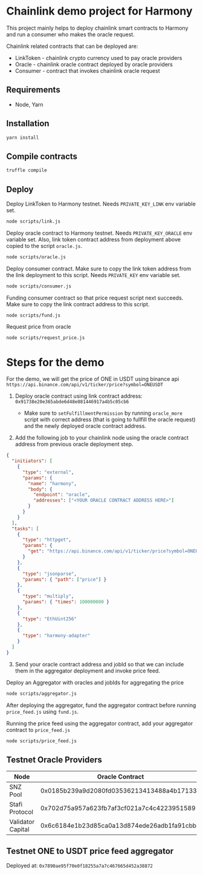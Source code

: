 # Chainlink demo project for Harmony

This project mainly helps to deploy chainlink smart contracts to Harmony and run a consumer who makes the oracle request.

Chainlink related contracts that can be deployed are:

- LinkToken - chainlink crypto currency used to pay oracle providers
- Oracle - chainlink oracle contract deployed by oracle providers
- Consumer - contract that invokes chainlink oracle request

## Requirements

- Node, Yarn

## Installation

```bash
yarn install
```

## Compile contracts

```bash
truffle compile
```

## Deploy

Deploy LinkToken to Harmony testnet. Needs `PRIVATE_KEY_LINK` env variable set.

```bash
node scripts/link.js
```

Deploy oracle contract to Harmony testnet. Needs `PRIVATE_KEY_ORACLE` env variable set. Also, link token contract address from deployment above copied to the script `oracle.js`.

```bash
node scripts/oracle.js
```

Deploy consumer contract. Make sure to copy the link token address from the link deployment to this script. Needs `PRIVATE_KEY` env variable set.

```bash
node scripts/consumer.js
```

Funding consumer contract so that price request script next succeeds. Make sure to copy the link contract address to this script.

```bash
node scripts/fund.js
```

Request price from oracle

```bash
node scripts/request_price.js
```

# Steps for the demo

For the demo, we will get the price of ONE in USDT using binance api `https://api.binance.com/api/v1/ticker/price?symbol=ONEUSDT`

1. Deploy oracle contract using link contract address: `0x91738e20e365abde6d48e081446917a4b5c05cb6`
    * Make sure to `setFulfillmentPermission` by running `oracle_more` script with correct address (that is going to fullfill the oracle request) and the newly deployed oracle contract address.

2. Add the following job to your chainlink node using the oracle contract address from previous oracle deployment step.

```json
{
  "initiators": [
    {
      "type": "external",
      "params": {
        "name": "harmony",
        "body": {
          "endpoint": "oracle",
          "addresses": ["<YOUR ORACLE CONTRACT ADDRESS HERE>"]
        }
      }
    }
  ],
  "tasks": [
    {
      "type": "httpget",
      "params": {
        "get": "https://api.binance.com/api/v1/ticker/price?symbol=ONEUSDT"
      }
    },
    {
      "type": "jsonparse",
      "params": { "path": ["price"] }
    },
    {
      "type": "multiply",
      "params": { "times": 100000000 }
    },
    {
      "type": "EthUint256"
    },
    {
      "type": "harmony-adapter"
    }
  ]
}
```

3. Send your oracle contract address and jobId so that we can include them in the aggregator deployment and invoke price feed.

Deploy an Aggregator with oracles and jobIds for aggregating the price

```bash
node scripts/aggregator.js
```

After deploying the aggregator, fund the aggregator contract before running `price_feed.js` using `fund.js`.

Running the price feed using the aggregator contract, add your aggregator contract to `price_feed.js`

```bash
node scripts/price_feed.js
```

## Testnet Oracle Providers

| Node              | Oracle Contract                            | Job Id                           |
|-------------------|--------------------------------------------|----------------------------------|
| SNZ Pool          | 0x0185b239a9d2080fd03536213413488a4b171334 | 9ebf01ef2f794f4c95a746840849fd5a |
| Stafi Protocol    | 0x702d75a957a623fb7af3cf021a7c4c4223951589 | ff5dcf90d8a94e62ab9547eb9169e473 |
| Validator Capital | 0x6c6184e1b23d85ca0a13d874ede26adb1fa91cbb | db6879bf38384f5699321db973ba07a5 |

## Testnet ONE to USDT price feed aggregator

Deployed at: `0x7890ae95f70e0f18255a7a7c467665d452a38872`